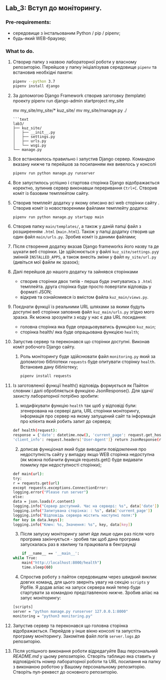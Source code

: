 ## Lab_3: Вступ до моніторингу.

### Pre-requirements:

- середовище з інстальованим Python / pip / pipenv;
- будь-який WEB-браузер;

### What to do.

1. Створир папку з назвою лабораторної роботи у власному репозиторію. Перейшов у папку ініціалізував середовище `pipenv`
   та встановив необхідні пакети:
    ```bash
    pipenv --python 3.7
    pipenv install django
    ```
2. За допомогою Django Framework створив заготовку (template)  проекту pipenv run django-admin startproject my_site

   mv my_site/my_site/* kuz_site/ mv my_site/manage.py ./
    ```
    ```text
    lab3/
    ├── kuz_site/
    │   ├── __init__.py
    │   ├── settings.py
    │   ├── urls.py
    │   └── wsgi.py
    └── manage.py
    ```
3. Все встановилось правильно і запустив Django сервер. Командою вказану нижче та перейшов за посиланням яке вивелось у
   консолі
    ```bash
    pipenv run python manage.py runserver
    ```
4. Все запустилось успішно і стартова сторінка Django відображається коректно, зупинив сервер виконавши
   переривання `Ctrl+C`. Створив коміт із базовим темплейтом сайту.
5. Створив темплейт додатку у якому описано всі web сторінки сайту . Створив коміт із новоствореними файлами темплейту
   додатка:
    ```bash
    pipenv run python manage.py startapp main
    ```
6. Створив папку `main/templates/`, а також у даній папці файл з розширенням `.html` (`main.html`). Також у папці
   додатку створив ще один файл `main/urls.py`. Зробив коміт із даними файлами;
7. Після створення додатку вказав Django frameworks його назву та де шукати веб сторінки. Це здійснюється у
   файлі `kuz_site/settings.py`у змінній `INSTALLED_APPS`, а також внесіть зміни у файл `my_site/url.py` (дивіться мої
   файли як зразок);
8. Далі перейшов до нашого додатку та зайнявся сторінками
    - створив сторінки двох типів - перша буде зчитуватись з `.html` темплейта. друга сторінка буде просто повертати
      відповідь у форматі JSON;
    - відкрив та ознайомився із вмістом файла `kuz_main/views.py`.

9. Поєднати функції із реальними URL шляхами за якими будуть доступні веб сторінки заповнив файл `kuz_main/urls.py`
   згідно мого зразка. Як можна зрозуміти з коду у нас є два URL посидання:
    - головна сторінка яка буде опрацьовуватись функцією `kuz_main`;
    - сторінка health/ яка буде опрацьована функцією `health`;
10. Запустив сервер та переконався що сторінки доступні. Виконав коміт робочого Django сайту.
    1. Роль моніторингу буде здійснювати файл `monitoring.py` який за допомогою бібліотеки `requests` буде опитувати
       сторінку `health`. Встановив дану бібліотеку;
        ```bash
        pipenv install requests
        ```
11. Із заготовленої функції health() відповідь формується як Пайтон словник і далі обробляється функцією JsonResponse().
    Для здачі/захисту лабораторної потрібно зробити:
    1. модифікувати функцію `health` так щоб у відповіді були: згенерована на сервері дата, URL сторінки моніторингу,
    інформація про сервер на якому запущений сайт та інформація про клієнта який робить запит до сервера;
    ```bash 
    def health(request):
    response = {'date': datetime.now(), 'current_page': request.get_host() + request.get_full_path(), 'server_info': os.uname(),
    'client_info': request.headers['User-Agent']} return JsonResponse(response)
    ```
    2. дописав функціонал який буде виводити повідомлення про недоступність сайту у випадку якщо WEB сторінка
    недоступна (як можна побачити функція requests.get() буде видавати помилку при недоступності сторінки);
    ```bash    
    def main(url):
    try:
    r = requests.get(url)
    except requests.exceptions.ConnectionError:
    logging.error("Please run server")
    else:
    data = json.loads(r.content)
    logging.info("Сервер доступний. Час на сервері: %s", data['date'])
    logging.info("Запитувана сторінка: : %s", data['current_page'])
    logging.info("Відповідь сервера містить наступні поля:")
    for key in data.keys():
    logging.info("Ключ: %s, Значення: %s", key, data[key])
    ```

    3. Після запуску моніторингу запит йде лише один раз після чого програма закінчується - зробив так щоб дана програма
    запускалась раз в хвилину та працювала в бекграунді
    ```bash
        if __name__ == '__main__':
    while True:
        main("http://localhost:8000/health")
        time.sleep(60)
    ```
     4. Спростив роботу з пайтон середовищем через швидкий виклик довгих команд, для цього зверніть увагу на
    секцію `scripts` у Pipfile. Я додав аліас на запуск сервера який тепер буде стартувати за командою представленою
    нижче. Зробив аліас на запус моніторингу:

    ```bash
    [scripts]
    server = "python manage.py runserver 127.0.0.1:8000"
    monitoring = "python3 monitoring.py"
    ```
12. Запустив сервер та переконався що головна сторінка відображається. Перейдов у інше вікно консолі та запустіть
    програму моніторингу. Закомітив файл логів `server.logs` до репозиторію.
13. Після успішного виконання роботи відредагуйте Ваш персональний _README.md_ у цьому репозиторію. Створіть таблицю яка
    ставить у відповідність номер лабораторної роботи та URL посилання на папку з виконаною роботою у Вашому
    персональному репозиторію. Створіть пул-реквест до основного репозиторію.
